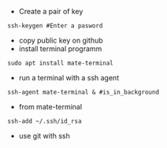 - Create a pair of key
```
ssh-keygen #Enter a pasword
```
- copy public key on github
- install terminal programm
```
sudo apt install mate-terminal
```
- run a terminal with a ssh agent
```
ssh-agent mate-terminal & #is_in_background
```
- from mate-terminal
```
ssh-add ~/.ssh/id_rsa
```
- use git with ssh
